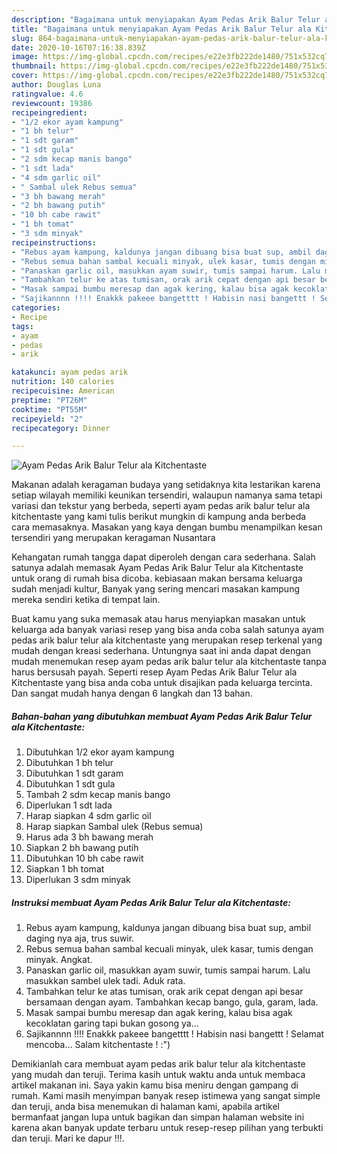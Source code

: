 ```yaml
---
description: "Bagaimana untuk menyiapakan Ayam Pedas Arik Balur Telur ala Kitchentaste teraktual"
title: "Bagaimana untuk menyiapakan Ayam Pedas Arik Balur Telur ala Kitchentaste teraktual"
slug: 864-bagaimana-untuk-menyiapakan-ayam-pedas-arik-balur-telur-ala-kitchentaste-teraktual
date: 2020-10-16T07:16:38.839Z
image: https://img-global.cpcdn.com/recipes/e22e3fb222de1480/751x532cq70/ayam-pedas-arik-balur-telur-ala-kitchentaste-foto-resep-utama.jpg
thumbnail: https://img-global.cpcdn.com/recipes/e22e3fb222de1480/751x532cq70/ayam-pedas-arik-balur-telur-ala-kitchentaste-foto-resep-utama.jpg
cover: https://img-global.cpcdn.com/recipes/e22e3fb222de1480/751x532cq70/ayam-pedas-arik-balur-telur-ala-kitchentaste-foto-resep-utama.jpg
author: Douglas Luna
ratingvalue: 4.6
reviewcount: 19386
recipeingredient:
- "1/2 ekor ayam kampung"
- "1 bh telur"
- "1 sdt garam"
- "1 sdt gula"
- "2 sdm kecap manis bango"
- "1 sdt lada"
- "4 sdm garlic oil"
- " Sambal ulek Rebus semua"
- "3 bh bawang merah"
- "2 bh bawang putih"
- "10 bh cabe rawit"
- "1 bh tomat"
- "3 sdm minyak"
recipeinstructions:
- "Rebus ayam kampung, kaldunya jangan dibuang bisa buat sup, ambil daging nya aja, trus suwir."
- "Rebus semua bahan sambal kecuali minyak, ulek kasar, tumis dengan minyak. Angkat."
- "Panaskan garlic oil, masukkan ayam suwir, tumis sampai harum. Lalu masukkan sambel ulek tadi. Aduk rata."
- "Tambahkan telur ke atas tumisan, orak arik cepat dengan api besar bersamaan dengan ayam. Tambahkan kecap bango, gula, garam, lada."
- "Masak sampai bumbu meresap dan agak kering, kalau bisa agak kecoklatan garing tapi bukan gosong ya..."
- "Sajikannnn !!!! Enakkk pakeee bangetttt ! Habisin nasi bangettt ! Selamat mencoba... Salam kitchentaste ! :&#34;)"
categories:
- Recipe
tags:
- ayam
- pedas
- arik

katakunci: ayam pedas arik 
nutrition: 140 calories
recipecuisine: American
preptime: "PT26M"
cooktime: "PT55M"
recipeyield: "2"
recipecategory: Dinner

---
```



![Ayam Pedas Arik Balur Telur ala Kitchentaste](https://img-global.cpcdn.com/recipes/e22e3fb222de1480/751x532cq70/ayam-pedas-arik-balur-telur-ala-kitchentaste-foto-resep-utama.jpg)

Makanan adalah keragaman budaya yang setidaknya kita lestarikan karena setiap wilayah memiliki keunikan tersendiri, walaupun namanya sama tetapi variasi dan tekstur yang berbeda, seperti ayam pedas arik balur telur ala kitchentaste yang kami tulis berikut mungkin di kampung anda berbeda cara memasaknya. Masakan yang kaya dengan bumbu menampilkan kesan tersendiri yang merupakan keragaman Nusantara

Kehangatan rumah tangga dapat diperoleh dengan cara sederhana. Salah satunya adalah memasak Ayam Pedas Arik Balur Telur ala Kitchentaste untuk orang di rumah bisa dicoba. kebiasaan makan bersama keluarga sudah menjadi kultur, Banyak yang sering mencari masakan kampung mereka sendiri ketika di tempat lain.



Buat kamu yang suka memasak atau harus menyiapkan masakan untuk keluarga ada banyak variasi resep yang bisa anda coba salah satunya ayam pedas arik balur telur ala kitchentaste yang merupakan resep terkenal yang mudah dengan kreasi sederhana. Untungnya saat ini anda dapat dengan mudah menemukan resep ayam pedas arik balur telur ala kitchentaste tanpa harus bersusah payah.
Seperti resep Ayam Pedas Arik Balur Telur ala Kitchentaste yang bisa anda coba untuk disajikan pada keluarga tercinta. Dan sangat mudah hanya dengan 6 langkah dan 13 bahan.


<!--inarticleads1-->

##### Bahan-bahan yang dibutuhkan membuat Ayam Pedas Arik Balur Telur ala Kitchentaste:

1. Dibutuhkan 1/2 ekor ayam kampung
1. Dibutuhkan 1 bh telur
1. Dibutuhkan 1 sdt garam
1. Dibutuhkan 1 sdt gula
1. Tambah 2 sdm kecap manis bango
1. Diperlukan 1 sdt lada
1. Harap siapkan 4 sdm garlic oil
1. Harap siapkan  Sambal ulek (Rebus semua)
1. Harus ada 3 bh bawang merah
1. Siapkan 2 bh bawang putih
1. Dibutuhkan 10 bh cabe rawit
1. Siapkan 1 bh tomat
1. Diperlukan 3 sdm minyak




<!--inarticleads2-->

##### Instruksi membuat  Ayam Pedas Arik Balur Telur ala Kitchentaste:

1. Rebus ayam kampung, kaldunya jangan dibuang bisa buat sup, ambil daging nya aja, trus suwir.
1. Rebus semua bahan sambal kecuali minyak, ulek kasar, tumis dengan minyak. Angkat.
1. Panaskan garlic oil, masukkan ayam suwir, tumis sampai harum. Lalu masukkan sambel ulek tadi. Aduk rata.
1. Tambahkan telur ke atas tumisan, orak arik cepat dengan api besar bersamaan dengan ayam. Tambahkan kecap bango, gula, garam, lada.
1. Masak sampai bumbu meresap dan agak kering, kalau bisa agak kecoklatan garing tapi bukan gosong ya...
1. Sajikannnn !!!! Enakkk pakeee bangetttt ! Habisin nasi bangettt ! Selamat mencoba... Salam kitchentaste ! :&#34;)




Demikianlah cara membuat ayam pedas arik balur telur ala kitchentaste yang mudah dan teruji. Terima kasih untuk waktu anda untuk membaca artikel makanan ini. Saya yakin kamu bisa meniru dengan gampang di rumah. Kami masih menyimpan banyak resep istimewa yang sangat simple dan teruji, anda bisa menemukan di halaman kami, apabila artikel bermanfaat jangan lupa untuk bagikan dan simpan halaman website ini karena akan banyak update terbaru untuk resep-resep pilihan yang terbukti dan teruji. Mari ke dapur !!!. 
